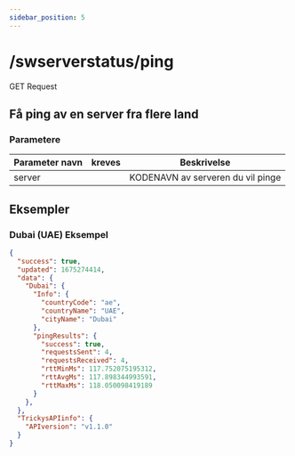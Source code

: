 ```yaml
---
sidebar_position: 5
---
```


# /swserverstatus/ping

<span class="request-bubble request-get">GET Request</span>


## Få ping av en server fra flere land

### Parametere

| Parameter navn |          kreves           | Beskrivelse                       |
| -------------- |:-------------------------:| --------------------------------- |
| server         | <i class="fas fa-fw fa-check-circle text-success"></i> | KODENAVN av serveren du vil pinge |

## Eksempler
### Dubai (UAE) Eksempel
```json
{
  "success": true,
  "updated": 1675274414,
  "data": {
    "Dubai": {
      "Info": {
        "countryCode": "ae",
        "countryName": "UAE",
        "cityName": "Dubai"
      },
      "pingResults": {
        "success": true,
        "requestsSent": 4,
        "requestsReceived": 4,
        "rttMinMs": 117.752075195312,
        "rttAvgMs": 117.898344993591,
        "rttMaxMs": 118.050098419189
      }
    },
  },
  "TrickysAPIinfo": {
    "APIversion": "v1.1.0"
  }
}
```